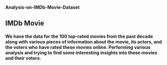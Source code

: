 #### Analysis-on-IMDb-Movie-Dataset
## IMDb Movie
#### We have the data for the 100 top-rated movies from the past decade along with various pieces of information about the movie, its actors, and the voters who have rated these movies online. Performing various analysis and trying to find some interesting insights into these movies and their voters.
